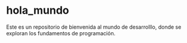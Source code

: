 # hola_mundo
Este es un repositorio de bienvenida al mundo de desarrolllo, donde se exploran los fundamentos de programación.
